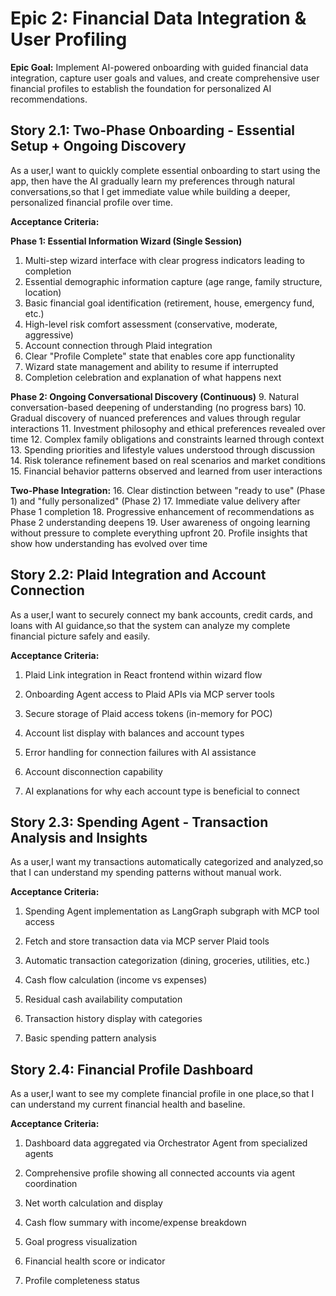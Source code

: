 # Epic 2: Financial Data Integration & User Profiling

**Epic Goal:** Implement AI-powered onboarding with guided financial data integration, capture user goals and values, and create comprehensive user financial profiles to establish the foundation for personalized AI recommendations.

## Story 2.1: Two-Phase Onboarding - Essential Setup + Ongoing Discovery

As a user,I want to quickly complete essential onboarding to start using the app, then have the AI gradually learn my preferences through natural conversations,so that I get immediate value while building a deeper, personalized financial profile over time.

**Acceptance Criteria:**

**Phase 1: Essential Information Wizard (Single Session)**
1.  Multi-step wizard interface with clear progress indicators leading to completion
2.  Essential demographic information capture (age range, family structure, location)
3.  Basic financial goal identification (retirement, house, emergency fund, etc.)
4.  High-level risk comfort assessment (conservative, moderate, aggressive)
5.  Account connection through Plaid integration
6.  Clear "Profile Complete" state that enables core app functionality
7.  Wizard state management and ability to resume if interrupted
8.  Completion celebration and explanation of what happens next

**Phase 2: Ongoing Conversational Discovery (Continuous)**
9.  Natural conversation-based deepening of understanding (no progress bars)
10. Gradual discovery of nuanced preferences and values through regular interactions
11. Investment philosophy and ethical preferences revealed over time
12. Complex family obligations and constraints learned through context
13. Spending priorities and lifestyle values understood through discussion
14. Risk tolerance refinement based on real scenarios and market conditions
15. Financial behavior patterns observed and learned from user interactions

**Two-Phase Integration:**
16. Clear distinction between "ready to use" (Phase 1) and "fully personalized" (Phase 2)
17. Immediate value delivery after Phase 1 completion
18. Progressive enhancement of recommendations as Phase 2 understanding deepens
19. User awareness of ongoing learning without pressure to complete everything upfront
20. Profile insights that show how understanding has evolved over time
    

## Story 2.2: Plaid Integration and Account Connection

As a user,I want to securely connect my bank accounts, credit cards, and loans with AI guidance,so that the system can analyze my complete financial picture safely and easily.

**Acceptance Criteria:**

1.  Plaid Link integration in React frontend within wizard flow
    
2.  Onboarding Agent access to Plaid APIs via MCP server tools
    
3.  Secure storage of Plaid access tokens (in-memory for POC)
    
4.  Account list display with balances and account types
    
5.  Error handling for connection failures with AI assistance
    
6.  Account disconnection capability
    
7.  AI explanations for why each account type is beneficial to connect
    

## Story 2.3: Spending Agent - Transaction Analysis and Insights

As a user,I want my transactions automatically categorized and analyzed,so that I can understand my spending patterns without manual work.

**Acceptance Criteria:**

1.  Spending Agent implementation as LangGraph subgraph with MCP tool access
    
2.  Fetch and store transaction data via MCP server Plaid tools
    
3.  Automatic transaction categorization (dining, groceries, utilities, etc.)
    
4.  Cash flow calculation (income vs expenses)
    
5.  Residual cash availability computation
    
6.  Transaction history display with categories
    
7.  Basic spending pattern analysis
    

## Story 2.4: Financial Profile Dashboard

As a user,I want to see my complete financial profile in one place,so that I can understand my current financial health and baseline.

**Acceptance Criteria:**

1.  Dashboard data aggregated via Orchestrator Agent from specialized agents
    
2.  Comprehensive profile showing all connected accounts via agent coordination
    
3.  Net worth calculation and display
    
4.  Cash flow summary with income/expense breakdown
    
5.  Goal progress visualization
    
6.  Financial health score or indicator
    
7.  Profile completeness status